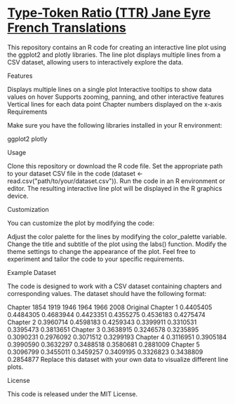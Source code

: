 # <a href="https://digitalkoine.github.io/je_prismatic_generalmap/">Type-Token Ratio (TTR) Jane Eyre French Translations</a>

This repository contains an R code for creating an interactive line plot using the ggplot2 and plotly libraries. The line plot displays multiple lines from a CSV dataset, allowing users to interactively explore the data.

Features

Displays multiple lines on a single plot
Interactive tooltips to show data values on hover
Supports zooming, panning, and other interactive features
Vertical lines for each data point
Chapter numbers displayed on the x-axis
Requirements

Make sure you have the following libraries installed in your R environment:

ggplot2
plotly

Usage

Clone this repository or download the R code file.
Set the appropriate path to your dataset CSV file in the code (dataset <- read.csv("path/to/your/dataset.csv")).
Run the code in an R environment or editor.
The resulting interactive line plot will be displayed in the R graphics device.

Customization

You can customize the plot by modifying the code:

Adjust the color palette for the lines by modifying the color_palette variable.
Change the title and subtitle of the plot using the labs() function.
Modify the theme settings to change the appearance of the plot.
Feel free to experiment and tailor the code to your specific requirements.

Example Dataset

The code is designed to work with a CSV dataset containing chapters and corresponding values. The dataset should have the following format:

Chapter	1854	1919	1946	1964	1966	2008	Original
Chapter 1	0.4405405	0.4484305	0.4683944	0.4423351	0.4355275	0.4536183	0.4275474
Chapter 2	0.3960714	0.4598183	0.4259343	0.3399911	0.3310531	0.3395473	0.3813651
Chapter 3	0.3638915	0.3246578	0.3235895	0.3090231	0.2976092	0.3071512	0.3299193
Chapter 4	0.3116951	0.3905184	0.3990590	0.3632297	0.3488518	0.3580681	0.2881009
Chapter 5	0.3096799	0.3455011	0.3459257	0.3409195	0.3326823	0.3438809	0.2854877
Replace this dataset with your own data to visualize different line plots.

License

This code is released under the MIT License.